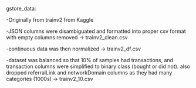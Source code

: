 gstore_data:

-Originally from trainv2 from Kaggle

-JSON columns were disambiguated and formatted into proper csv format with empty columns removed -> trainv2_clean.csv

-continuous data was then normalized -> trainv2_df.csv

-dataset was balanced so that 10% of samples had transactions, and transaction columns were simplified to binary class (bought or did not). also dropped referralLink and networkDomain columns as they had many categories (1000s) -> trainv2_10.csv
